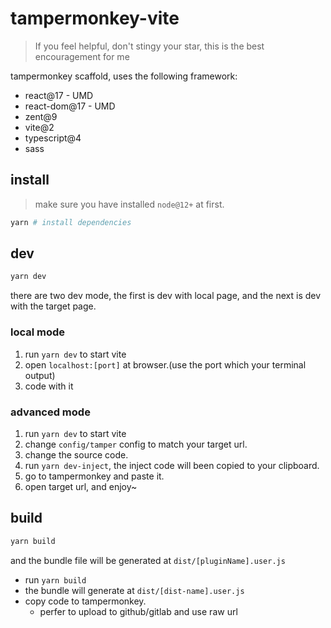 # tampermonkey-vite

> If you feel helpful, don't stingy your star, this is the best encouragement for me

tampermonkey scaffold, uses the following framework:

- react@17 - UMD
- react-dom@17 - UMD
- zent@9
- vite@2
- typescript@4
- sass

## install

> make sure you have installed `node@12+` at first.

```bash
yarn # install dependencies
```

## dev

```bash
yarn dev
```

there are two dev mode, the first is dev with local page, and the next is dev with the target page.

### local mode

1. run `yarn dev` to start vite
2. open `localhost:[port]` at browser.(use the port which your terminal output)
3. code with it

### advanced mode

1. run `yarn dev` to start vite
2. change `config/tamper` config to match your target url.
3. change the source code.
4. run `yarn dev-inject`, the inject code will been copied to your clipboard.
5. go to tampermonkey and paste it.
6. open target url, and enjoy~

## build

```bash
yarn build
```

and the bundle file will be generated at `dist/[pluginName].user.js`

- run `yarn build`
- the bundle will generate at `dist/[dist-name].user.js`
- copy code to tampermonkey.
  - perfer to upload to github/gitlab and use raw url
